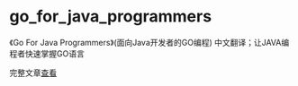 go_for_java_programmers
=======================

《Go For Java Programmers》(面向Java开发者的GO编程) 中文翻译；让JAVA编程者快速掌握GO语言

完整文章[查看](http://www.waylau.com/go-for-java-programmers-java-developer-oriented-go-programming/)
